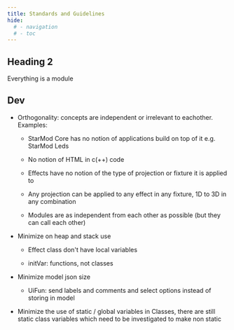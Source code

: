 ```yaml
---
title: Standards and Guidelines
hide:
  # - navigation
  # - toc
---
```


## Heading 2

Everything is a module

## Dev

* Orthogonality: concepts are independent or irrelevant to eachother. Examples:

    * StarMod Core has no notion of applications build on top of it e.g. StarMod Leds

    * No notion of HTML in c(++) code

    * Effects have no notion of the type of projection or fixture it is applied to
    * Any projection can be applied to any effect in any fixture, 1D to 3D in any combination

    * Modules are as independent from each other as possible (but they can call each other)

* Minimize on heap and stack use

    * Effect class don't have local variables

    * initVar: functions, not classes

* Minimize model json size

    * UiFun: send labels and comments and select options instead of storing in model

* Minimize the use of static / global variables in Classes, there are still static class variables which need to be investigated to make non static

